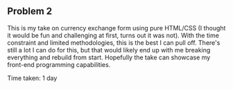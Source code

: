 ## Problem 2

This is my take on currency exchange form using pure HTML/CSS (I thought it would be fun and challenging at first, turns out it was not). With the time constraint and limited methodologies, this is the best I can pull off. There's still a lot I can do for this, but that would likely end up with me breaking everything and rebuild from start. Hopefully the take can showcase my front-end programming capabilities.

Time taken: 1 day
